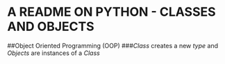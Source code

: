 # A README ON PYTHON - CLASSES AND OBJECTS
##Object Oriented Programming (OOP)
###*Class* creates a new *type* and *Objects* are instances of a *Class*
